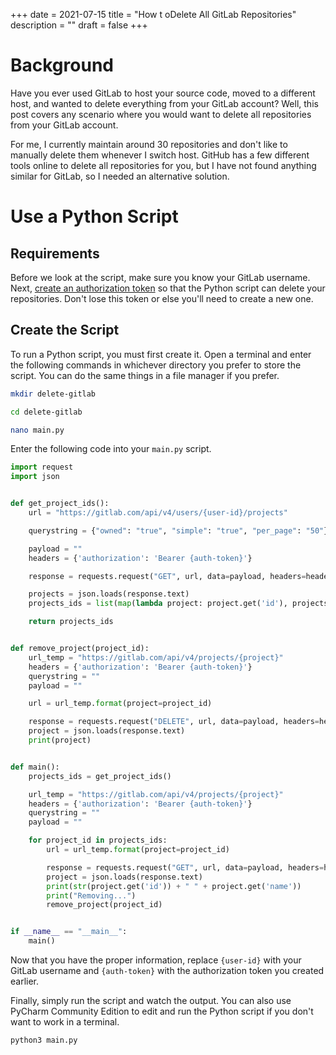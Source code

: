 +++
date = 2021-07-15
title = "How t oDelete All GitLab Repositories"
description = ""
draft = false
+++

# Background

Have you ever used GitLab to host your source code, moved to a different
host, and wanted to delete everything from your GitLab account? Well,
this post covers any scenario where you would want to delete all
repositories from your GitLab account.

For me, I currently maintain around 30 repositories and don\'t like to
manually delete them whenever I switch host. GitHub has a few different
tools online to delete all repositories for you, but I have not found
anything similar for GitLab, so I needed an alternative solution.

# Use a Python Script

## Requirements

Before we look at the script, make sure you know your GitLab username.
Next, [create an authorization
token](https://gitlab.com/-/profile/personal_access_tokens) so that the
Python script can delete your repositories. Don\'t lose this token or
else you\'ll need to create a new one.

## Create the Script

To run a Python script, you must first create it. Open a terminal and
enter the following commands in whichever directory you prefer to store
the script. You can do the same things in a file manager if you prefer.

```sh
mkdir delete-gitlab
```

```sh
cd delete-gitlab
```

```sh
nano main.py
```

Enter the following code into your `main.py` script.

``` python
import request
import json


def get_project_ids():
    url = "https://gitlab.com/api/v4/users/{user-id}/projects"

    querystring = {"owned": "true", "simple": "true", "per_page": "50"}

    payload = ""
    headers = {'authorization': 'Bearer {auth-token}'}

    response = requests.request("GET", url, data=payload, headers=headers, params=querystring)

    projects = json.loads(response.text)
    projects_ids = list(map(lambda project: project.get('id'), projects))

    return projects_ids


def remove_project(project_id):
    url_temp = "https://gitlab.com/api/v4/projects/{project}"
    headers = {'authorization': 'Bearer {auth-token}'}
    querystring = ""
    payload = ""

    url = url_temp.format(project=project_id)

    response = requests.request("DELETE", url, data=payload, headers=headers, params=querystring)
    project = json.loads(response.text)
    print(project)


def main():
    projects_ids = get_project_ids()

    url_temp = "https://gitlab.com/api/v4/projects/{project}"
    headers = {'authorization': 'Bearer {auth-token}'}
    querystring = ""
    payload = ""

    for project_id in projects_ids:
        url = url_temp.format(project=project_id)

        response = requests.request("GET", url, data=payload, headers=headers, params=querystring)
        project = json.loads(response.text)
        print(str(project.get('id')) + " " + project.get('name'))
        print("Removing...")
        remove_project(project_id)


if __name__ == "__main__":
    main()
```

Now that you have the proper information, replace `{user-id}`
with your GitLab username and `{auth-token}` with the
authorization token you created earlier.

Finally, simply run the script and watch the output. You can also use
PyCharm Community Edition to edit and run the Python script if you
don\'t want to work in a terminal.

```sh
python3 main.py
```

